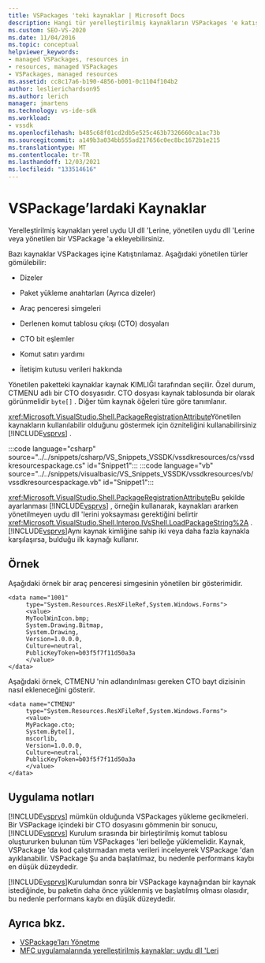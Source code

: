```yaml
---
title: VSPackages 'teki kaynaklar | Microsoft Docs
description: Hangi tür yerelleştirilmiş kaynakların VSPackages 'e katıştırılabileceği hakkında bilgi edinin. Ayrıca yerel uydu UI dll 'Leri veya yönetilen uydu dll 'Lerine kaynak ekleyebilirsiniz.
ms.custom: SEO-VS-2020
ms.date: 11/04/2016
ms.topic: conceptual
helpviewer_keywords:
- managed VSPackages, resources in
- resources, managed VSPackages
- VSPackages, managed resources
ms.assetid: cc8c17a6-b190-4856-b001-0c1104f104b2
author: leslierichardson95
ms.author: lerich
manager: jmartens
ms.technology: vs-ide-sdk
ms.workload:
- vssdk
ms.openlocfilehash: b485c68f01cd2db5e525c463b7326660ca1ac73b
ms.sourcegitcommit: a149b3a034bb555ad217656c0ec8bc1672b1e215
ms.translationtype: MT
ms.contentlocale: tr-TR
ms.lasthandoff: 12/03/2021
ms.locfileid: "133514616"
---
```

# <a name="resources-in-vspackages"></a>VSPackage’lardaki Kaynaklar
Yerelleştirilmiş kaynakları yerel uydu UI dll 'Lerine, yönetilen uydu dll 'Lerine veya yönetilen bir VSPackage 'a ekleyebilirsiniz.

 Bazı kaynaklar VSPackages içine Katıştırılamaz. Aşağıdaki yönetilen türler gömülebilir:

- Dizeler

- Paket yükleme anahtarları (Ayrıca dizeler)

- Araç penceresi simgeleri

- Derlenen komut tablosu çıkışı (CTO) dosyaları

- CTO bit eşlemler

- Komut satırı yardımı

- İletişim kutusu verileri hakkında

Yönetilen paketteki kaynaklar kaynak KIMLIĞI tarafından seçilir. Özel durum, CTMENU adlı bir CTO dosyasıdır. CTO dosyası kaynak tablosunda bir olarak görünmelidir `byte[]` . Diğer tüm kaynak öğeleri türe göre tanımlanır.

<xref:Microsoft.VisualStudio.Shell.PackageRegistrationAttribute>Yönetilen kaynakların kullanılabilir olduğunu göstermek için özniteliğini kullanabilirsiniz [!INCLUDE[vsprvs](../../code-quality/includes/vsprvs_md.md)] .

:::code language="csharp" source="../../snippets/csharp/VS_Snippets_VSSDK/vssdkresources/cs/vssdkresourcespackage.cs" id="Snippet1":::
:::code language="vb" source="../../snippets/visualbasic/VS_Snippets_VSSDK/vssdkresources/vb/vssdkresourcespackage.vb" id="Snippet1":::

<xref:Microsoft.VisualStudio.Shell.PackageRegistrationAttribute>Bu şekilde ayarlanması [!INCLUDE[vsprvs](../../code-quality/includes/vsprvs_md.md)] , örneğin kullanarak, kaynakları ararken yönetilmeyen uydu dll 'lerini yoksayması gerektiğini belirtir <xref:Microsoft.VisualStudio.Shell.Interop.IVsShell.LoadPackageString%2A> . [!INCLUDE[vsprvs](../../code-quality/includes/vsprvs_md.md)]Aynı kaynak kimliğine sahip iki veya daha fazla kaynakla karşılaşırsa, bulduğu ilk kaynağı kullanır.

## <a name="example"></a>Örnek
Aşağıdaki örnek bir araç penceresi simgesinin yönetilen bir gösterimidir.

```
<data name="1001"
     type="System.Resources.ResXFileRef,System.Windows.Forms">
     <value>
     MyToolWinIcon.bmp;
     System.Drawing.Bitmap,
     System.Drawing,
     Version=1.0.0.0,
     Culture=neutral,
     PublicKeyToken=b03f5f7f11d50a3a
     </value>
</data>
```

Aşağıdaki örnek, CTMENU 'nin adlandırılması gereken CTO bayt dizisinin nasıl ekleneceğini gösterir.

```
<data name="CTMENU"
     type="System.Resources.ResXFileRef,System.Windows.Forms">
     <value>
     MyPackage.cto;
     System.Byte[],
     mscorlib,
     Version=1.0.0.0,
     Culture=neutral,
     PublicKeyToken=b03f5f7f11d50a3a
     </value>
</data>
```

## <a name="implementation-notes"></a>Uygulama notları
[!INCLUDE[vsprvs](../../code-quality/includes/vsprvs_md.md)] mümkün olduğunda VSPackages yükleme gecikmeleri. Bir VSPackage içindeki bir CTO dosyasını gömmenin bir sonucu, [!INCLUDE[vsprvs](../../code-quality/includes/vsprvs_md.md)] Kurulum sırasında bir birleştirilmiş komut tablosu oluştururken bulunan tüm VSPackages 'leri belleğe yüklemelidir. Kaynak, VSPackage 'da kod çalıştırmadan meta verileri inceleyerek VSPackage 'dan ayıklanabilir. VSPackage Şu anda başlatılmaz, bu nedenle performans kaybı en düşük düzeydedir.

[!INCLUDE[vsprvs](../../code-quality/includes/vsprvs_md.md)]Kurulumdan sonra bir VSPackage kaynağından bir kaynak istediğinde, bu paketin daha önce yüklenmiş ve başlatılmış olması olasıdır, bu nedenle performans kaybı en düşük düzeydedir.

## <a name="see-also"></a>Ayrıca bkz.
- [VSPackage’ları Yönetme](../../extensibility/managing-vspackages.md)
- [MFC uygulamalarında yerelleştirilmiş kaynaklar: uydu dll 'Leri](/cpp/build/localized-resources-in-mfc-applications-satellite-dlls)
